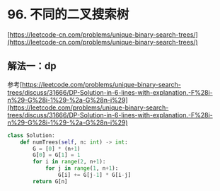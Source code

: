 # 96. 不同的二叉搜索树

[https://leetcode-cn.com/problems/unique-binary-search-trees/](https://leetcode-cn.com/problems/unique-binary-search-trees/)

## 解法一：dp

参考[https://leetcode.com/problems/unique-binary-search-trees/discuss/31666/DP-Solution-in-6-lines-with-explanation.-F%28i-n%29-G%28i-1%29-%2a-G%28n-i%29](https://leetcode.com/problems/unique-binary-search-trees/discuss/31666/DP-Solution-in-6-lines-with-explanation.-F%28i-n%29-G%28i-1%29-%2a-G%28n-i%29)

```python
class Solution:
    def numTrees(self, n: int) -> int:
        G = [0] * (n+1)
        G[0] = G[1] = 1
        for i in range(2, n+1):
            for j in range(1, n+1):
                G[i] += G[j-1] * G[i-j]
        return G[n]
```

